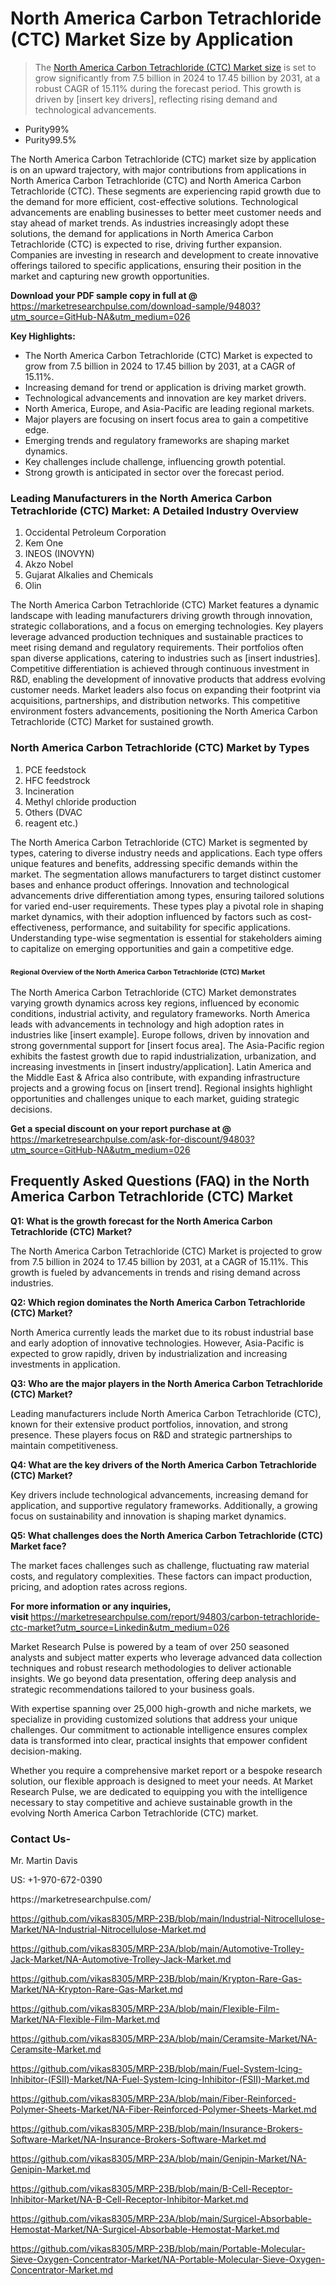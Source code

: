 
<h1>North America Carbon Tetrachloride (CTC) Market&nbsp;Size by Application</h1><blockquote><p>The <a href="https://marketresearchpulse.com/download-sample/94803?utm_source=GitHub-NA&amp;utm_medium=026">North America Carbon Tetrachloride (CTC) Market size</a> is set to grow significantly from 7.5 billion in 2024 to 17.45 billion by 2031, at a robust CAGR of 15.11% during the forecast period. This growth is driven by [insert key drivers], reflecting rising demand and technological advancements.</p></blockquote><ul><li>Purity99%<li> Purity99.5%</li></ul><p>The North America Carbon Tetrachloride (CTC) market size by application is on an upward trajectory, with major contributions from applications in North America Carbon Tetrachloride (CTC) and North America Carbon Tetrachloride (CTC). These segments are experiencing rapid growth due to the demand for more efficient, cost-effective solutions. Technological advancements are enabling businesses to better meet customer needs and stay ahead of market trends. As industries increasingly adopt these solutions, the demand for applications in North America Carbon Tetrachloride (CTC) is expected to rise, driving further expansion. Companies are investing in research and development to create innovative offerings tailored to specific applications, ensuring their position in the market and capturing new growth opportunities.</p><p><strong>Download your PDF sample copy in full at @ </strong><a href="https://marketresearchpulse.com/download-sample/94803?utm_source=GitHub-NA&amp;utm_medium=026">https://marketresearchpulse.com/download-sample/94803?utm_source=GitHub-NA&amp;utm_medium=026</a></p><p><strong>Key Highlights: </strong></p><ul><li>The North America Carbon Tetrachloride (CTC) Market is expected to grow from 7.5 billion in 2024 to 17.45 billion by 2031, at a CAGR of 15.11%.</li><li>Increasing demand for trend or application is driving market growth.</li><li>Technological advancements and innovation are key market drivers.</li><li>North America, Europe, and Asia-Pacific are leading regional markets.</li><li>Major players are focusing on insert focus area to gain a competitive edge.</li><li>Emerging trends and regulatory frameworks are shaping market dynamics.</li><li>Key challenges include challenge, influencing growth potential.</li><li>Strong growth is anticipated in sector over the forecast period.</li></ul><h3>Leading Manufacturers in the North America Carbon Tetrachloride (CTC) Market: A Detailed Industry Overview</h3><ol><li>Occidental Petroleum Corporation</li><li>Kem One</li><li>INEOS (INOVYN)</li><li>Akzo Nobel</li><li>Gujarat Alkalies and Chemicals</li><li>Olin</li></ol><div class="flex max-w-full flex-col flex-grow"><div class="min-h-8 text-message flex w-full flex-col items-end gap-2 whitespace-normal break-words [.text-message+&amp;]:mt-5" dir="auto" data-message-author-role="assistant" data-message-id="fd8432e4-4910-450d-b182-61b7bfb0a01f" data-message-model-slug="gpt-4o"><div class="flex w-full flex-col gap-1 empty:hidden first:pt-[3px]"><div class="markdown prose w-full break-words dark:prose-invert light"><p>The North America Carbon Tetrachloride (CTC) Market features a dynamic landscape with leading manufacturers driving growth through innovation, strategic collaborations, and a focus on emerging technologies. Key players leverage advanced production techniques and sustainable practices to meet rising demand and regulatory requirements. Their portfolios often span diverse applications, catering to industries such as [insert industries]. Competitive differentiation is achieved through continuous investment in R&amp;D, enabling the development of innovative products that address evolving customer needs. Market leaders also focus on expanding their footprint via acquisitions, partnerships, and distribution networks. This competitive environment fosters advancements, positioning the North America Carbon Tetrachloride (CTC) Market for sustained growth.</p></div></div></div></div><h3>North America Carbon Tetrachloride (CTC) Market by Types</h3><ol><li>PCE feedstock<li> HFC feedstrock<li> Incineration<li> Methyl chloride production<li> Others (DVAC<li> reagent etc.)</li></ol><div class="flex max-w-full flex-col flex-grow"><div class="min-h-8 text-message flex w-full flex-col items-end gap-2 whitespace-normal break-words [.text-message+&amp;]:mt-5" dir="auto" data-message-author-role="assistant" data-message-id="084470be-0bb7-4664-bddf-5156b4f41249" data-message-model-slug="gpt-4o-mini"><div class="flex w-full flex-col gap-1 empty:hidden first:pt-[3px]"><div class="markdown prose w-full break-words dark:prose-invert light"><p>The North America Carbon Tetrachloride (CTC) Market is segmented by types, catering to diverse industry needs and applications. Each type offers unique features and benefits, addressing specific demands within the market. The segmentation allows manufacturers to target distinct customer bases and enhance product offerings. Innovation and technological advancements drive differentiation among types, ensuring tailored solutions for varied end-user requirements. These types play a pivotal role in shaping market dynamics, with their adoption influenced by factors such as cost-effectiveness, performance, and suitability for specific applications. Understanding type-wise segmentation is essential for stakeholders aiming to capitalize on emerging opportunities and gain a competitive edge.</p></div></div></div></div><h3><span style="font-size: 11px;">Regional Overview of the North America Carbon Tetrachloride (CTC) Market</span></h3><div class="flex max-w-full flex-col flex-grow"><div class="min-h-8 text-message flex w-full flex-col items-end gap-2 whitespace-normal break-words [.text-message+&amp;]:mt-5" dir="auto" data-message-author-role="assistant" data-message-id="e9038762-ce64-4e30-91c9-9bd413514231" data-message-model-slug="gpt-4o-mini"><div class="flex w-full flex-col gap-1 empty:hidden first:pt-[3px]"><div class="markdown prose w-full break-words dark:prose-invert light"><p>The North America Carbon Tetrachloride (CTC) Market demonstrates varying growth dynamics across key regions, influenced by economic conditions, industrial activity, and regulatory frameworks. North America leads with advancements in technology and high adoption rates in industries like [insert example]. Europe follows, driven by innovation and strong governmental support for [insert focus area]. The Asia-Pacific region exhibits the fastest growth due to rapid industrialization, urbanization, and increasing investments in [insert industry/application]. Latin America and the Middle East &amp; Africa also contribute, with expanding infrastructure projects and a growing focus on [insert trend]. Regional insights highlight opportunities and challenges unique to each market, guiding strategic decisions.</p></div></div></div></div><p><strong>Get a special discount on your report purchase at @ </strong><a href="https://marketresearchpulse.com/ask-for-discount/94803?utm_source=GitHub-NA&amp;utm_medium=026">https://marketresearchpulse.com/ask-for-discount/94803?utm_source=GitHub-NA&amp;utm_medium=026</a></p><h2>Frequently Asked Questions (FAQ) in the North America Carbon Tetrachloride (CTC) Market</h2><p><strong>Q1: What is the growth forecast for the North America Carbon Tetrachloride (CTC) Market?</strong></p><p>The North America Carbon Tetrachloride (CTC) Market is projected to grow from 7.5 billion in 2024 to 17.45 billion by 2031, at a CAGR of 15.11%. This growth is fueled by advancements in trends and rising demand across industries.</p><p><strong>Q2: Which region dominates the North America Carbon Tetrachloride (CTC) Market?</strong></p><p>North America currently leads the market due to its robust industrial base and early adoption of innovative technologies. However, Asia-Pacific is expected to grow rapidly, driven by industrialization and increasing investments in application.</p><p><strong>Q3: Who are the major players in the North America Carbon Tetrachloride (CTC) Market?</strong></p><p>Leading manufacturers include North America Carbon Tetrachloride (CTC), known for their extensive product portfolios, innovation, and strong presence. These players focus on R&amp;D and strategic partnerships to maintain competitiveness.</p><p><strong>Q4: What are the key drivers of the North America Carbon Tetrachloride (CTC) Market?</strong></p><p>Key drivers include technological advancements, increasing demand for application, and supportive regulatory frameworks. Additionally, a growing focus on sustainability and innovation is shaping market dynamics.</p><p><strong>Q5: What challenges does the North America Carbon Tetrachloride (CTC) Market face?</strong></p><p>The market faces challenges such as challenge, fluctuating raw material costs, and regulatory complexities. These factors can impact production, pricing, and adoption rates across regions.</p><p><strong>For more information or any inquiries, visit&nbsp;</strong><a href="https://marketresearchpulse.com/report/94803/carbon-tetrachloride-ctc-market?utm_source=Linkedin&utm_medium=026">https://marketresearchpulse.com/report/94803/carbon-tetrachloride-ctc-market?utm_source=Linkedin&utm_medium=026</a></p><p>Market Research Pulse is powered by a team of over 250 seasoned analysts and subject matter experts who leverage advanced data collection techniques and robust research methodologies to deliver actionable insights. We go beyond data presentation, offering deep analysis and strategic recommendations tailored to your business goals.</p><p>With expertise spanning over 25,000 high-growth and niche markets, we specialize in providing customized solutions that address your unique challenges. Our commitment to actionable intelligence ensures complex data is transformed into clear, practical insights that empower confident decision-making.</p><p>Whether you require a comprehensive market report or a bespoke research solution, our flexible approach is designed to meet your needs. At Market Research Pulse, we are dedicated to equipping you with the intelligence necessary to stay competitive and achieve sustainable growth in the evolving North America Carbon Tetrachloride (CTC) market.</p><h3><strong>Contact Us-</strong></h3><p>Mr. Martin Davis</p><p>US: +1-970-672-0390</p><p>https://marketresearchpulse.com/</p><p><a href="https://github.com/vikas8305/MRP-23B/blob/main/Industrial-Nitrocellulose-Market/NA-Industrial-Nitrocellulose-Market.md">https://github.com/vikas8305/MRP-23B/blob/main/Industrial-Nitrocellulose-Market/NA-Industrial-Nitrocellulose-Market.md</a></p><p><a href="https://github.com/vikas8305/MRP-23A/blob/main/Automotive-Trolley-Jack-Market/NA-Automotive-Trolley-Jack-Market.md">https://github.com/vikas8305/MRP-23A/blob/main/Automotive-Trolley-Jack-Market/NA-Automotive-Trolley-Jack-Market.md</a></p><p><a href="https://github.com/vikas8305/MRP-23B/blob/main/Krypton-Rare-Gas-Market/NA-Krypton-Rare-Gas-Market.md">https://github.com/vikas8305/MRP-23B/blob/main/Krypton-Rare-Gas-Market/NA-Krypton-Rare-Gas-Market.md</a></p><p><a href="https://github.com/vikas8305/MRP-23A/blob/main/Flexible-Film-Market/NA-Flexible-Film-Market.md">https://github.com/vikas8305/MRP-23A/blob/main/Flexible-Film-Market/NA-Flexible-Film-Market.md</a></p><p><a href="https://github.com/vikas8305/MRP-23A/blob/main/Ceramsite-Market/NA-Ceramsite-Market.md">https://github.com/vikas8305/MRP-23A/blob/main/Ceramsite-Market/NA-Ceramsite-Market.md</a></p><p><a href="https://github.com/vikas8305/MRP-23B/blob/main/Fuel-System-Icing-Inhibitor-(FSII)-Market/NA-Fuel-System-Icing-Inhibitor-(FSII)-Market.md">https://github.com/vikas8305/MRP-23B/blob/main/Fuel-System-Icing-Inhibitor-(FSII)-Market/NA-Fuel-System-Icing-Inhibitor-(FSII)-Market.md</a></p><p><a href="https://github.com/vikas8305/MRP-23A/blob/main/Fiber-Reinforced-Polymer-Sheets-Market/NA-Fiber-Reinforced-Polymer-Sheets-Market.md">https://github.com/vikas8305/MRP-23A/blob/main/Fiber-Reinforced-Polymer-Sheets-Market/NA-Fiber-Reinforced-Polymer-Sheets-Market.md</a></p><p><a href="https://github.com/vikas8305/MRP-23B/blob/main/Insurance-Brokers-Software-Market/NA-Insurance-Brokers-Software-Market.md">https://github.com/vikas8305/MRP-23B/blob/main/Insurance-Brokers-Software-Market/NA-Insurance-Brokers-Software-Market.md</a></p><p><a href="https://github.com/vikas8305/MRP-23A/blob/main/Genipin-Market/NA-Genipin-Market.md">https://github.com/vikas8305/MRP-23A/blob/main/Genipin-Market/NA-Genipin-Market.md</a></p><p><a href="https://github.com/vikas8305/MRP-23B/blob/main/B-Cell-Receptor-Inhibitor-Market/NA-B-Cell-Receptor-Inhibitor-Market.md">https://github.com/vikas8305/MRP-23B/blob/main/B-Cell-Receptor-Inhibitor-Market/NA-B-Cell-Receptor-Inhibitor-Market.md</a></p><p><a href="https://github.com/vikas8305/MRP-23A/blob/main/Surgicel-Absorbable-Hemostat-Market/NA-Surgicel-Absorbable-Hemostat-Market.md">https://github.com/vikas8305/MRP-23A/blob/main/Surgicel-Absorbable-Hemostat-Market/NA-Surgicel-Absorbable-Hemostat-Market.md</a></p><p><a href="https://github.com/vikas8305/MRP-23B/blob/main/Portable-Molecular-Sieve-Oxygen-Concentrator-Market/NA-Portable-Molecular-Sieve-Oxygen-Concentrator-Market.md">https://github.com/vikas8305/MRP-23B/blob/main/Portable-Molecular-Sieve-Oxygen-Concentrator-Market/NA-Portable-Molecular-Sieve-Oxygen-Concentrator-Market.md</a></p>
